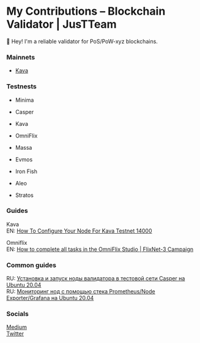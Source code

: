 # My Contributions – Blockchain Validator | JusTTeam

👋 Hey! I'm a reliable validator for PoS/PoW-xyz blockchains.

### Mainnets
* [Kava](https://www.mintscan.io/kava/validators/kavavaloper12hfc3h60fwzu8l4t2matg5a6sprnqwkeuxjvsu)


### Testnests
* Minima
* Casper
* Kava  
* OmniFlix  

* Massa 
* Evmos
* Iron Fish
* Aleo
* Stratos

### Guides
Kava  
EN: [How To Configure Your Node For Kava Testnet 14000](https://github.com/JusTTeam/validator-docs/blob/main/Kava/Testnet/how-to-configure-your-node-kava-testnet-14000.md)

Omniflix  
EN: [How to complete all tasks in the OmniFlix Studio | FlixNet-3 Campaign](https://medium.com/@justteam/how-to-complete-all-tasks-in-the-omniflix-studio-flixnet-3-campaign-b0b7da0992ea)

### Common guides
RU: [Установка и запуск ноды валидатора в тестовой сети Casper на Ubuntu 20.04
](https://teletype.in/@justteam/Casper-Testnet)  
RU: [Мониторинг нод с помощью стека Prometheus/Node Exporter/Grafana на Ubuntu 20.04](https://teletype.in/@justteam/prometheus-node-exporter-grafana-ubuntu-20-04)

### Socials
[Medium](https://justteam.medium.com)   
[Twitter](https://twitter.com/justteam999)
